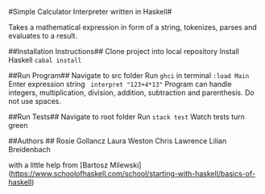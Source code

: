 #Simple Calculator Interpreter written in Haskell#

Takes a mathematical expression in form of a string, tokenizes, parses and evaluates to a result.

##Installation Instructions##
Clone project into local repository
Install Haskell
``cabal install``

##Run Program##
Navigate to src folder
Run ``ghci`` in terminal
``:load Main``
Enter expression string
`` interpret "123+4*13"``
Program can handle integers, multiplication, division, addition, subtraction and parenthesis. Do not use spaces.


##Run Tests##
Navigate to root folder
Run ``stack test``
Watch tests turn green

##Authors ##
Rosie Gollancz
Laura Weston
Chris Lawrence
Lilian Breidenbach

with a little help from [Bartosz Milewski] (https://www.schoolofhaskell.com/school/starting-with-haskell/basics-of-haskell)
